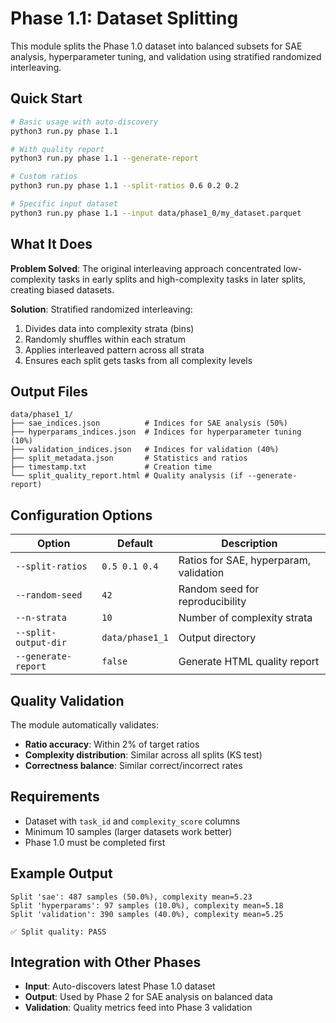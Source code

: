 # Phase 1.1: Dataset Splitting

This module splits the Phase 1.0 dataset into balanced subsets for SAE analysis, hyperparameter tuning, and validation using stratified randomized interleaving.

## Quick Start

```bash
# Basic usage with auto-discovery
python3 run.py phase 1.1

# With quality report
python3 run.py phase 1.1 --generate-report

# Custom ratios
python3 run.py phase 1.1 --split-ratios 0.6 0.2 0.2

# Specific input dataset
python3 run.py phase 1.1 --input data/phase1_0/my_dataset.parquet
```

## What It Does

**Problem Solved**: The original interleaving approach concentrated low-complexity tasks in early splits and high-complexity tasks in later splits, creating biased datasets.

**Solution**: Stratified randomized interleaving:
1. Divides data into complexity strata (bins)
2. Randomly shuffles within each stratum  
3. Applies interleaved pattern across all strata
4. Ensures each split gets tasks from all complexity levels

## Output Files

```
data/phase1_1/
├── sae_indices.json          # Indices for SAE analysis (50%)
├── hyperparams_indices.json  # Indices for hyperparameter tuning (10%)
├── validation_indices.json   # Indices for validation (40%)
├── split_metadata.json       # Statistics and ratios
├── timestamp.txt             # Creation time
└── split_quality_report.html # Quality analysis (if --generate-report)
```

## Configuration Options

| Option | Default | Description |
|--------|---------|-------------|
| `--split-ratios` | `0.5 0.1 0.4` | Ratios for SAE, hyperparam, validation |
| `--random-seed` | `42` | Random seed for reproducibility |
| `--n-strata` | `10` | Number of complexity strata |
| `--split-output-dir` | `data/phase1_1` | Output directory |
| `--generate-report` | `false` | Generate HTML quality report |

## Quality Validation

The module automatically validates:
- **Ratio accuracy**: Within 2% of target ratios
- **Complexity distribution**: Similar across all splits (KS test)
- **Correctness balance**: Similar correct/incorrect rates

## Requirements

- Dataset with `task_id` and `complexity_score` columns
- Minimum 10 samples (larger datasets work better)
- Phase 1.0 must be completed first

## Example Output

```
Split 'sae': 487 samples (50.0%), complexity mean=5.23
Split 'hyperparams': 97 samples (10.0%), complexity mean=5.18  
Split 'validation': 390 samples (40.0%), complexity mean=5.25

✅ Split quality: PASS
```

## Integration with Other Phases

- **Input**: Auto-discovers latest Phase 1.0 dataset
- **Output**: Used by Phase 2 for SAE analysis on balanced data
- **Validation**: Quality metrics feed into Phase 3 validation
